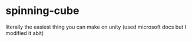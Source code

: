 # spinning-cube
literally the easiest thing you can make on unity (used microsoft docs but I modified it abit)
